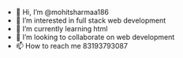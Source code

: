 - 👋 Hi, I’m @mohitsharmaa186
- 👀 I’m interested in full stack web development
- 🌱 I’m currently learning html
- 💞️ I’m looking to collaborate on web development
- 📫 How to reach me 83193793087

<!---
mohitsharmaa186/mohitsharmaa186 is a ✨ special ✨ repository because its `README.md` (this file) appears on your GitHub profile.
You can click the Preview link to take a look at your changes.
--->
